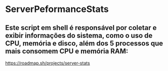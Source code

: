 # ServerPeformanceStats

Este script em shell é responsável por coletar e exibir informações do sistema, como o uso de CPU, memória e disco, além dos 5 processos que mais consomem CPU e memória RAM:
--
https://roadmap.sh/projects/server-stats
